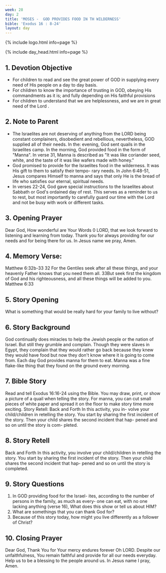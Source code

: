 ```yaml
---
week: 28
day: 2
title: 'MOSES -  GOD PROVIDES FOOD IN TH WILDERNESS'
bible: 'Exodus 16 : 8-24'
layout: day
---
```



{% include logo.html info=page %}

{% include day_head.html info=page %}

## 1. Devotion Objective
- For children to read and see the great power of GOD in supplying every need of His people on a day to day basis.
- For children to know the importance of trusting in GOD, obeying His commandments as it is; and fully depending on His faithful provisions
- For children to understand that we are helplessness, and we are in great need of the Lord .

## 2. Note to Parent
- The Israelites are not deserving of anything from the LORD being constant complainers, disobedient and rebellious, nevertheless, GOD supplied all of their needs. In the: evening, God sent quails in the Israelites camp. In the morning, God provided food in the form of "Manna". In verse 31, Manna is described as "It was like coriander seed, white, and the taste of it was like wafers made with honey."
- God promised to provide for the Israelites food in the wilderness. It was His gift to them to satisfy their tempo- rary needs. In John 6:48-51, Jesus compares Himself to manna and says that only He is the bread of life who satisfies our eternal, spiritual needs.
- In verses 22-24, God gave special instructions to the Israelites about Sabbath or God's ordained day of rest. This serves as a reminder to us to rest, but most importantly to carefully guard our time with the Lord and not be busy with work or different tasks.

## 3. Opening Prayer
Dear God, How wonderful are Your Words 0 LORD, that we look forward to listening and learning from today. Thank you for always providing for our needs and for being there for us. In Jesus name we pray, Amen.

## 4. Memory Verse:
Matthew 6:32b-33 32 For the Gentiles seek after all these things, and your heavenly Father knows that you need them all. 33But seek first the kingdom of God and his righteousness, and all these things will be added to you. Matthew 6:33

## 5. Story Opening
What is something that would be really hard for your family to live without?

## 6. Story Background
God continually does miracles to help the Jewish people or the nation of Israel. But still they grumble and complain. Though they were slaves in Egypt, they complain that they would rather go back because they knew they would have food but now they don't know where it is going to come from. Each day God provides manna for them to eat. Manna was a fine flake-like thing that they found on the ground every morning.

## 7. Bible Story
 Read and tell Exodus 16:16-24 using the Bible. You may draw, print, or show a picture of a quail when telling the story. For manna, you can cut small pieces of white paper and spread it on the floor to make story time more exciting. Story Retell: Back and Forth In this activity, you in- volve your child/children in retelling the story. You start by sharing the first incident of the story. Then your child shares the second incident that hap- pened and so on until the story is com- pleted.

## 8. Story Retell
Back and Forth
In this activity, you involve your child/children in retelling the story. You start by sharing the first incident of the story. Then your child shares the second incident that hap- pened and so on until the story is completed.

## 9. Story Questions
1. In GOD providing food for the Israel- ites, according to the number of persons in the family, as much as every- one can eat, with no one lacking anything (verse 16), What does this show or tell us about HIM?
2. What are somethings that you can thank God for?
3. Because of this story today, how might you live differently as a follower of Christ?

## 10. Closing Prayer
Dear God, Thank You for Your mercy endures forever Oh LORD. Despite our unfaithfulness, You remain faithful and provide for all our needs everyday. Help us to be a blessing to the people around us. In Jesus name I pray, Amen.


